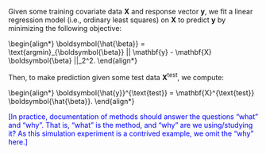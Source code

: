 Given some training covariate data $\mathbf{X}$ and response vector $\mathbf{y}$, we fit a linear regression model (i.e., ordinary least squares) on $\mathbf{X}$ to predict $\mathbf{y}$ by minimizing the following objective:

\begin{align*}
\boldsymbol{\hat{\beta}} = \text{argmin}_{\boldsymbol{\beta}} || \mathbf{y} - \mathbf{X} \boldsymbol{\beta} ||_2^2.
\end{align*}

Then, to make prediction given some test data $\mathbf{X}^{\text{test}}$, we compute:

\begin{align*}
\boldsymbol{\hat{y}}^{\text{test}} = \mathbf{X}^{\text{test}} \boldsymbol{\hat{\beta}}.
\end{align*}

<span style="color: blue">
	[In practice, documentation of methods should answer the questions “what” and “why”. That is, “what” is the method, and “why” are we using/studying it? As this simulation experiment is a contrived example, we omit the “why” here.]
</span>
